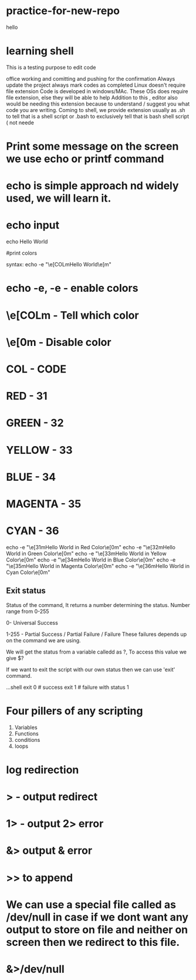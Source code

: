 # practice-for-new-repo
hello

# learning shell
This is a testing purpose to edit code

office working and comitting and pushing
for the confirmation
Always update the project
always mark codes as completed
Linux doesn't require file extension
Code is developed in windows/MAc. These OSs does require file extension, else they will be able to help
Addition to this , editor also would be needing this extension because to understand / suggest you what code you are writing.
Coming to shell, we provide extension usually as .sh to tell that is a shell script or .bash to exclusively tell that is bash shell script ( not neede



# Print some message on the screen we use echo or printf command
# echo is simple approach nd widely used, we will learn it.

# echo input

echo Hello World

#print colors

syntax: echo -e "\e[COLmHello World\e[m"
# echo -e, -e - enable colors
# \e[COLm - Tell which color
# \e[0m - Disable color 

# COL       - CODE
# RED       - 31
# GREEN     - 32
# YELLOW    - 33
# BLUE      - 34
# MAGENTA   - 35
# CYAN      - 36



echo -e "\e[31mHello World in Red Color\e[0m"
echo -e "\e[32mHello World in Green Color\e[0m"
echo -e "\e[33mHello World in Yellow Color\e[0m"
echo -e "\e[34mHello World in Blue Color\e[0m"
echo -e "\e[35mHello World in Magenta Color\e[0m"
echo -e "\e[36mHello World in Cyan Color\e[0m"

## Exit status
Status of the command, It returns a number determining the status.
Number range from 0-255

0- Universal Success

1-255 - Partial Success / Partial Failure / Failure
These failures depends up on the command we are using.

We will get the status from a variable calledd as ?, To access this value we give $?

If we want to exit the script with our own status then we can use 'exit' command.

...shell
exit 0 # success
exit 1 # failure with status 1

# Four pillers of any scripting

1. Variables
2. Functions
3. conditions
4. loops

# log redirection
# > - output redirect
# 1> - output 2> error
# &> output & error
# >> to append
# We can use a special file called as /dev/null in case if we dont want any output to store on file and neither on screen then we redirect to this file.
# &>/dev/null
